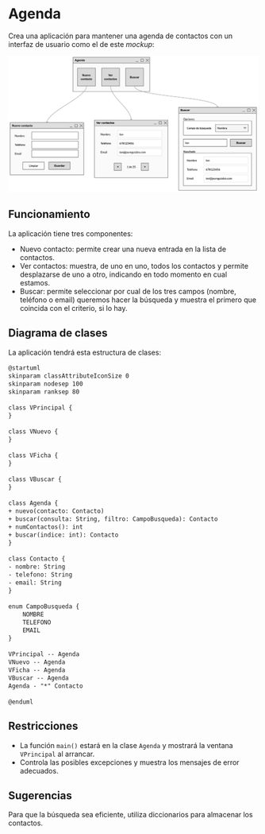 # Agenda

Crea una aplicación para mantener una agenda de contactos con un interfaz de usuario como el de este *mockup*:

![](agenda.png)

## Funcionamiento

La aplicación tiene tres componentes:

- Nuevo contacto: permite crear una nueva entrada en la lista de contactos.
- Ver contactos: muestra, de uno en uno, todos los contactos y permite desplazarse de uno a otro, indicando en todo momento en cual estamos.
- Buscar: permite seleccionar por cual de los tres campos (nombre, teléfono o email) queremos hacer la búsqueda y muestra el primero que coincida con el criterio, si lo hay.

## Diagrama de clases

La aplicación tendrá esta estructura de clases:

```plantuml
@startuml
skinparam classAttributeIconSize 0
skinparam nodesep 100
skinparam ranksep 80

class VPrincipal {
}

class VNuevo {
}

class VFicha {
}

class VBuscar {
}

class Agenda {
+ nuevo(contacto: Contacto)
+ buscar(consulta: String, filtro: CampoBusqueda): Contacto
+ numContactos(): int
+ buscar(indice: int): Contacto
}

class Contacto {
- nombre: String
- telefono: String
- email: String
}

enum CampoBusqueda {
    NOMBRE
    TELEFONO
    EMAIL
}

VPrincipal -- Agenda
VNuevo -- Agenda
VFicha -- Agenda
VBuscar -- Agenda
Agenda - "*" Contacto

@enduml
```

## Restricciones

- La función `main()` estará en la clase `Agenda` y mostrará la ventana `VPrincipal` al arrancar.
- Controla las posibles excepciones y muestra los mensajes de error adecuados.

## Sugerencias

Para que la búsqueda sea eficiente, utiliza diccionarios para almacenar los contactos.
